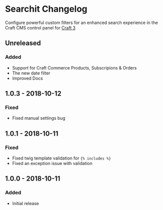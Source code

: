 # Searchit Changelog
>
Configure powerful custom filters for an enhanced search experience in the Craft CMS control panel for [Craft 3](http://craftcms.com)

## Unreleased

### Added

*   Support for Craft Commerce Products, Subscripions & Orders
*   The new date filter
*   Improved Docs

## 1.0.3 - 2018-10-12

### Fixed

*   Fixed manual settings bug

## 1.0.1 - 2018-10-11

### Fixed

*   Fixed twig template validation for `{% includes %}`
*   Fixed an exception issue with validation

## 1.0.0 - 2018-10-11

### Added

*   Initial release
